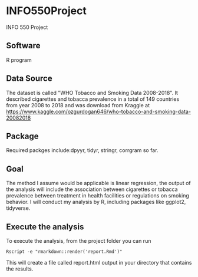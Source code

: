 # INFO550Project
INFO 550 Project

## Software
   R program

## Data Source

   The dataset is called "WHO Tobacco and Smoking Data 2008-2018". It described cigarettes and tobacca prevalence in a total of 149 countries from year 2008 to 2018 and was download from Kraggle at https://www.kaggle.com/ozgurdogan646/who-tobacco-and-smoking-data-20082018

## Package
  Required packges include:dpyyr, tidyr, stringr, corrgram so far.
  
## Goal
  The method I assume would be applicable is linear regression, the output of the analysis will include the association between cigarettes or tobacca prevalence between treatment in health facilities or regulations on smoking behavior. I will conduct my analysis by R, including packages like ggplot2, tidyverse.

## Execute the analysis
To execute the analysis, from the project folder you can run
```
Rscript -e "rmarkdown::render('report.Rmd')"
```
This will create a file called report.html output in your directory that contains the results.
